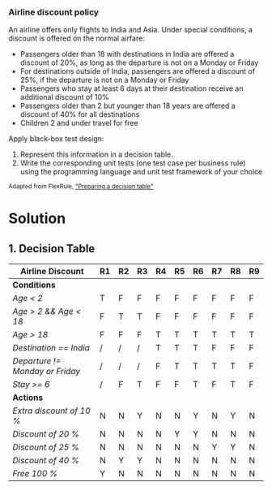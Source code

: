 ### Airline discount policy

An airline offers only flights to India and Asia. Under special conditions, a discount is offered on the normal airfare:

- Passengers older than 18 with destinations in India are offered a discount of 20%, as long as the departure is not on
  a Monday or Friday
- For destinations outside of India, passengers are offered a discount of 25%, if the departure is not on a Monday or
  Friday
- Passengers who stay at least 6 days at their destination receive an additional discount of 10%
- Passengers older than 2 but younger than 18 years are offered a discount of 40% for all destinations
- Children 2 and under travel for free

Apply black-box test design:

1. Represent this information in a decision table.
2. Write the corresponding unit tests (one test case per business rule) using the programming language and unit test
   framework of your choice

<sub>Adapted from
FlexRule, ["Preparing a decision table"](https://resource.flexrule.com/knowledge-base/preparing-a-decision-table/)</sub>

# Solution

## 1. Decision Table

| **Airline Discount**            | R1 | R2 | R3 | R4 | R5 | R6 | R7 | R8 | R9 |
|---------------------------------|----|----|----|----|----|----|----|----|----|
| **Conditions**                  |    |    |    |    |    |    |    |    |    |
| _Age < 2_                       | T  | F  | F  | F  | F  | F  | F  | F  | F  |
| _Age > 2 && Age < 18_           | F  | T  | T  | F  | F  | F  | F  | F  | F  |
| _Age > 18_                      | F  | F  | F  | T  | T  | T  | T  | T  | T  |
| _Destination == India_          | /  | /  | /  | T  | T  | T  | F  | F  | F  |
| _Departure != Monday or Friday_ | /  | /  | /  | F  | T  | T  | T  | T  | F  |
| _Stay >= 6_                     | /  | F  | T  | F  | F  | T  | F  | T  | F  |
| **Actions**                     |
| _Extra discount of 10 %_        | N  | N  | Y  | N  | N  | Y  | N  | Y  | N  |
| _Discount of 20 %_              | N  | N  | N  | N  | Y  | Y  | N  | N  | N  |
| _Discount of 25 %_              | N  | N  | N  | N  | N  | N  | Y  | Y  | N  |
| _Discount of 40 %_              | N  | Y  | Y  | N  | N  | N  | N  | N  | N  |
| _Free 100 %_                    | Y  | N  | N  | N  | N  | N  | N  | N  | N  |

